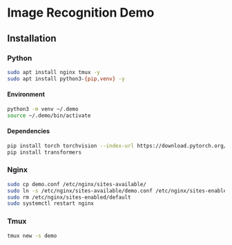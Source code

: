 # Image Recognition Demo

## Installation

### Python

```bash
sudo apt install nginx tmux -y
sudo apt install python3-{pip,venv} -y
```

#### Environment

```bash
python3 -m venv ~/.demo
source ~/.demo/bin/activate
```

#### Dependencies

```bash
pip install torch torchvision --index-url https://download.pytorch.org/whl/cpu
pip install transformers
```

### Nginx

```bash
sudo cp demo.conf /etc/nginx/sites-available/
sudo ln -s /etc/nginx/sites-available/demo.conf /etc/nginx/sites-enabled/
sudo rm /etc/nginx/sites-enabled/default
sudo systemctl restart nginx
```

### Tmux

```bash
tmux new -s demo
```
